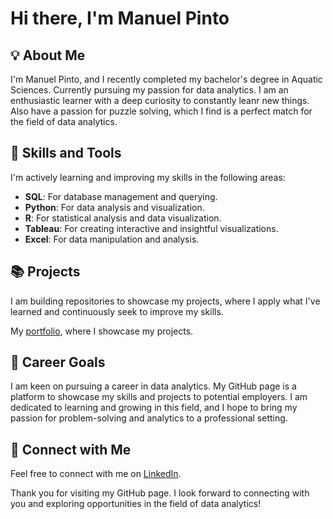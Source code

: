 # Hi there, I'm Manuel Pinto

## 💡 About Me

I'm Manuel Pinto, and I recently completed my bachelor's degree in Aquatic Sciences. Currently pursuing my passion for data analytics. 
I am an enthusiastic learner with a deep curiosity to constantly leanr new things. Also have a passion for puzzle solving, which I find is a perfect match for the field of data analytics.

## 🔧 Skills and Tools

I'm actively learning and improving my skills in the following areas:

- **SQL**: For database management and querying.
- **Python**: For data analysis and visualization.
- **R**: For statistical analysis and data visualization.
- **Tableau**: For creating interactive and insightful visualizations.
- **Excel**: For data manipulation and analysis.

## 📚 Projects

I am building repositories to showcase my projects, where I apply what I've learned and continuously seek to improve my skills. 

My [portfolio](#https://github.com/ManuelMPinto/Projects/blob/main/README.md), where I showcase my projects.


## 🎯 Career Goals

I am keen on pursuing a career in data analytics. My GitHub page is a platform to showcase my skills and projects to potential employers. I am dedicated to learning and growing in this field, and I hope to bring my passion for problem-solving and analytics to a professional setting.

## 📧 Connect with Me

Feel free to connect with me on [LinkedIn](https://www.linkedin.com/in/manuel-pinto-100355264/).

Thank you for visiting my GitHub page. I look forward to connecting with you and exploring opportunities in the field of data analytics!
